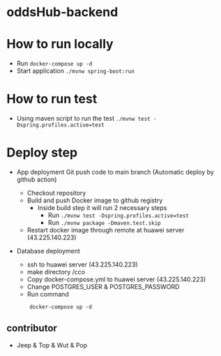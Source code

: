 # oddsHub-backend

# How to run locally
- Run `docker-compose up -d`
- Start application `./mvnw spring-boot:run`

# How to run test
- Using maven script to run the test `./mvnw test -Dspring.profiles.active=test`

# Deploy step
- App deployment
    Git push code to main branch (Automatic deploy by github action)
    - Checkout repository
    - Build and push Docker image to github registry
      - Inside build step it will run 2 necessary steps
        - Run `./mvnw test -Dspring.profiles.active=test`
        - Run `./mvnw package -Dmaven.test.skip`
    - Restart docker image through remote at huawei server (43.225.140.223)

- Database deployment
    - ssh to huawei server (43.225.140.223)
    - make directory /cco
    - Copy docker-compose.yml to huawei server (43.225.140.223)
    - Change POSTGRES_USER & POSTGRES_PASSWORD
    - Run command
    ```
        docker-compose up -d
    ```

## contributor
- Jeep & Top & Wut & Pop
